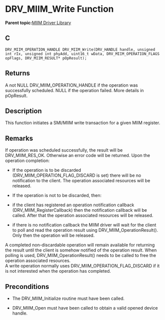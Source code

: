 # DRV\_MIIM\_Write Function

**Parent topic:**[MIIM Driver Library](GUID-A8906C8D-A608-4572-AE74-1E517DD2B0BE.md)

## C

```
DRV_MIIM_OPERATION_HANDLE DRV_MIIM_Write(DRV_HANDLE handle, unsigned int rIx, unsigned int phyAdd, uint16_t wData, DRV_MIIM_OPERATION_FLAGS opFlags, DRV_MIIM_RESULT* pOpResult); 
```

## Returns

A not NULL DRV\_MIIM\_OPERATION\_HANDLE if the operation was successfully scheduled. NULL if the operation failed. More details in pOpResult.

## Description

This function initiates a SMI/MIIM write transaction for a given MIIM register.

## Remarks

If operation was scheduled successfully, the result will be DRV\_MIIM\_RES\_OK. Otherwise an error code will be returned. Upon the operation completion:

-   If the operation is to be discarded \(DRV\_MIIM\_OPERATION\_FLAG\_DISCARD is set\) there will be no notification to the client. The operation associated resources will be released.

-   If the operation is not to be discarded, then:

-   if the client has registered an operation notification callback \(DRV\_MIIM\_RegisterCallback\) then the notification callback will be called. After that the operation associated resources will be released.

-   if there is no notification callback the MIIM driver will wait for the client to poll and read the operation result using DRV\_MIIM\_OperationResult\(\). Only then the operation will be released.


A completed non-discardable operation will remain available for returning the result until the client is somehow notified of the operation result. When polling is used, DRV\_MIIM\_OperationResult\(\) needs to be called to free the operation associated resources.<br />A write operation normally uses DRV\_MIIM\_OPERATION\_FLAG\_DISCARD if it is not interested when the operation has completed.

## Preconditions

-   The DRV\_MIIM\_Initialize routine must have been called.

-   DRV\_MIIM\_Open must have been called to obtain a valid opened device handle.


